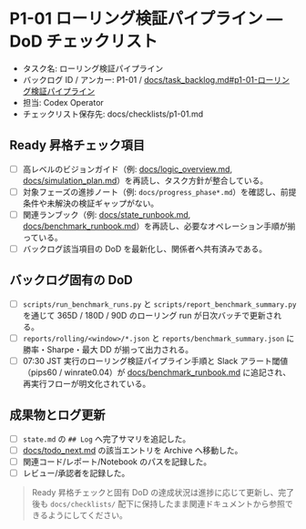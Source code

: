 # P1-01 ローリング検証パイプライン — DoD チェックリスト

- タスク名: ローリング検証パイプライン
- バックログ ID / アンカー: P1-01 / [docs/task_backlog.md#p1-01-ローリング検証パイプライン](../task_backlog.md#p1-01-ローリング検証パイプライン)
- 担当: Codex Operator
- チェックリスト保存先: docs/checklists/p1-01.md

## Ready 昇格チェック項目
- [ ] 高レベルのビジョンガイド（例: [docs/logic_overview.md](../logic_overview.md), [docs/simulation_plan.md](../simulation_plan.md)）を再読し、タスク方針が整合している。
- [ ] 対象フェーズの進捗ノート（例: `docs/progress_phase*.md`）を確認し、前提条件や未解決の検証ギャップがない。
- [ ] 関連ランブック（例: [docs/state_runbook.md](../state_runbook.md), [docs/benchmark_runbook.md](../benchmark_runbook.md)）を再読し、必要なオペレーション手順が揃っている。
- [ ] バックログ該当項目の DoD を最新化し、関係者へ共有済みである。

## バックログ固有の DoD
- [ ] `scripts/run_benchmark_runs.py` と `scripts/report_benchmark_summary.py` を通じて 365D / 180D / 90D のローリング run が日次バッチで更新される。
- [ ] `reports/rolling/<window>/*.json` と `reports/benchmark_summary.json` に勝率・Sharpe・最大 DD が揃って出力される。
- [ ] 07:30 JST 実行のローリング検証パイプライン手順と Slack アラート閾値（pips60 / winrate0.04）が [docs/benchmark_runbook.md](../benchmark_runbook.md) に追記され、再実行フローが明文化されている。

## 成果物とログ更新
- [ ] `state.md` の `## Log` へ完了サマリを追記した。
- [ ] [docs/todo_next.md](../todo_next.md) の該当エントリを Archive へ移動した。
- [ ] 関連コード/レポート/Notebook のパスを記録した。
- [ ] レビュー/承認者を記録した。

> Ready 昇格チェックと固有 DoD の達成状況は進捗に応じて更新し、完了後も `docs/checklists/` 配下に保持したまま関連ドキュメントから参照できるようにしてください。
